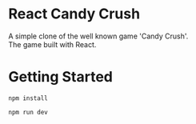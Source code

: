# React Candy Crush

A simple clone of the well known game 'Candy Crush'.<br/>
The game built with React.

# Getting Started
```
npm install

npm run dev
```
